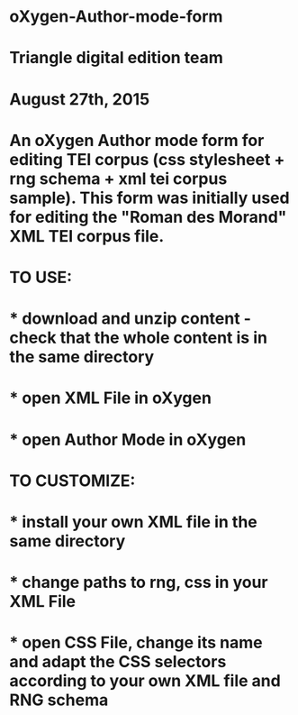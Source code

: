 # oXygen-Author-mode-form
# Triangle digital edition team 
# August 27th, 2015

# An oXygen Author mode form for editing TEI corpus (css stylesheet + rng schema + xml tei corpus sample). This form was initially used for editing the "Roman des Morand" XML TEI corpus file.
# TO USE: 
# * download and unzip content - check that the whole content is in the same directory
# * open XML File in oXygen
# * open Author Mode in oXygen

# TO CUSTOMIZE: 
# * install your own XML file in the same directory
# * change paths to rng, css in your XML File
# * open CSS File, change its name and adapt the CSS selectors according to your own XML file and RNG schema

